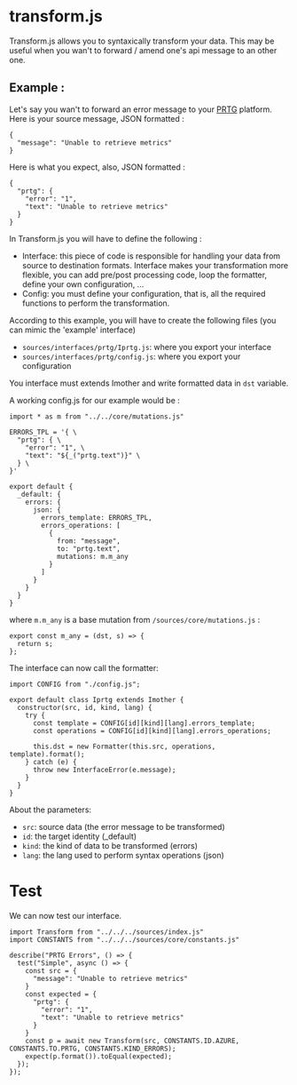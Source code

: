 # transform.js

Transform.js allows you to syntaxically transform your data. This may be useful when you wan't to forward / amend one's api message to an other one.

## Example :

Let's say you wan't to forward an error message to your [PRTG](https://www.paessler.com/manuals/prtg/custom_sensors#advanced_sensors) platform.
Here is your source message, JSON formatted :

```
{
  "message": "Unable to retrieve metrics"
}
```

Here is what you expect, also, JSON formatted :

```
{
  "prtg": {
    "error": "1",
    "text": "Unable to retrieve metrics"
  }
}
```

In Transform.js you will have to define the following :

- Interface: this piece of code is responsible for handling your data from source to destination formats. Interface makes your transformation more flexible, you can add pre/post processing code, loop the formatter, define your own configuration, ...
- Config: you must define your configuration, that is, all the required functions to perform the transformation.

According to this example, you will have to create the following files (you can mimic the 'example' interface)

- `sources/interfaces/prtg/Iprtg.js`: where you export your interface
- `sources/interfaces/prtg/config.js`: where you export your configuration

You interface must extends Imother and write formatted data in `dst` variable.

A working config.js for our example would be :

```
import * as m from "../../core/mutations.js"

ERRORS_TPL = '{ \
  "prtg": { \
    "error": "1", \
    "text": "${_("prtg.text")}" \
  } \
}'

export default {
  _default: {
    errors: {
      json: {
        errors_template: ERRORS_TPL,
        errors_operations: [
          {
            from: "message",
            to: "prtg.text",
            mutations: m.m_any
          }
        ]
      }
    }
  }
}
```

where `m.m_any` is a base mutation from `/sources/core/mutations.js` :

```
export const m_any = (dst, s) => {
  return s;
};
```

The interface can now call the formatter:

```
import CONFIG from "./config.js";

export default class Iprtg extends Imother {
  constructor(src, id, kind, lang) {
    try {
      const template = CONFIG[id][kind][lang].errors_template;
      const operations = CONFIG[id][kind][lang].errors_operations;

      this.dst = new Formatter(this.src, operations, template).format();
    } catch (e) {
      throw new InterfaceError(e.message);
    }
  }
}
```

About the parameters:

- `src`: source data (the error message to be transformed)
- `id`: the target identity (\_default)
- `kind`: the kind of data to be transformed (errors)
- `lang`: the lang used to perform syntax operations (json)

# Test

We can now test our interface.

```
import Transform from "../../../sources/index.js"
import CONSTANTS from "../../../sources/core/constants.js"

describe("PRTG Errors", () => {
  test("Simple", async () => {
    const src = {
      "message": "Unable to retrieve metrics"
    }
    const expected = {
      "prtg": {
        "error": "1",
        "text": "Unable to retrieve metrics"
      }
    }
    const p = await new Transform(src, CONSTANTS.ID.AZURE, CONSTANTS.TO.PRTG, CONSTANTS.KIND_ERRORS);
    expect(p.format()).toEqual(expected);
  });
});
```
